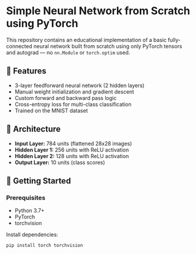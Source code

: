 # Simple Neural Network from Scratch using PyTorch

This repository contains an educational implementation of a basic fully-connected neural network built from scratch using only PyTorch tensors and autograd — no `nn.Module` or `torch.optim` used.

## 🔧 Features

- 3-layer feedforward neural network (2 hidden layers)
- Manual weight initialization and gradient descent
- Custom forward and backward pass logic
- Cross-entropy loss for multi-class classification
- Trained on the MNIST dataset

## 🧠 Architecture

- **Input Layer:** 784 units (flattened 28x28 images)
- **Hidden Layer 1:** 256 units with ReLU activation
- **Hidden Layer 2:** 128 units with ReLU activation
- **Output Layer:** 10 units (class scores)

## 🚀 Getting Started

### Prerequisites

- Python 3.7+
- PyTorch
- torchvision

Install dependencies:

```bash
pip install torch torchvision
```